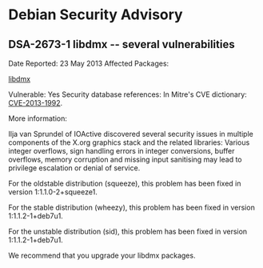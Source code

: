 
Debian Security Advisory
========================


DSA-2673-1 libdmx -- several vulnerabilities
--------------------------------------------



Date Reported:
23 May 2013
Affected Packages:

[libdmx](https://packages.debian.org/src:libdmx)

Vulnerable:
Yes
Security database references:
In Mitre's CVE dictionary: [CVE-2013-1992](https://security-tracker.debian.org/tracker/CVE-2013-1992).  

More information:

Ilja van Sprundel of IOActive discovered several security issues in
multiple components of the X.org graphics stack and the related
libraries: Various integer overflows, sign handling errors in integer
conversions, buffer overflows, memory corruption and missing input
sanitising may lead to privilege escalation or denial of service.


For the oldstable distribution (squeeze), this problem has been fixed in
version 1:1.1.0-2+squeeze1.


For the stable distribution (wheezy), this problem has been fixed in
version 1:1.1.2-1+deb7u1.


For the unstable distribution (sid), this problem has been fixed in
version 1:1.1.2-1+deb7u1.


We recommend that you upgrade your libdmx packages.





